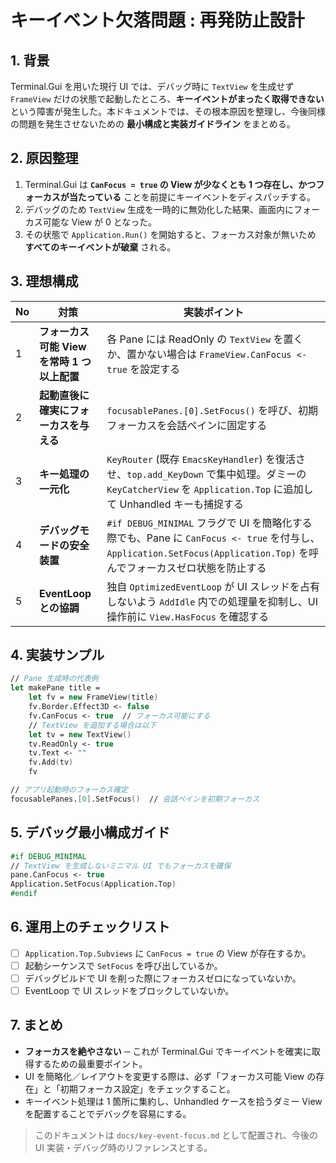 # キーイベント欠落問題 : 再発防止設計

## 1. 背景
Terminal.Gui を用いた現行 UI では、デバッグ時に `TextView` を生成せず `FrameView` だけの状態で起動したところ、**キーイベントがまったく取得できない** という障害が発生した。本ドキュメントでは、その根本原因を整理し、今後同様の問題を発生させないための **最小構成と実装ガイドライン** をまとめる。

## 2. 原因整理
1. Terminal.Gui は **`CanFocus = true` の View が少なくとも 1 つ存在し、かつフォーカスが当たっている** ことを前提にキーイベントをディスパッチする。
2. デバッグのため `TextView` 生成を一時的に無効化した結果、画面内にフォーカス可能な View が 0 となった。
3. その状態で `Application.Run()` を開始すると、フォーカス対象が無いため **すべてのキーイベントが破棄** される。

## 3. 理想構成
| No | 対策 | 実装ポイント |
|---|---|---|
| 1 | **フォーカス可能 View を常時 1 つ以上配置** | 各 Pane には ReadOnly の `TextView` を置くか、置かない場合は `FrameView.CanFocus <- true` を設定する |
| 2 | **起動直後に確実にフォーカスを与える** | `focusablePanes.[0].SetFocus()` を呼び、初期フォーカスを会話ペインに固定する |
| 3 | **キー処理の一元化** | `KeyRouter` (既存 `EmacsKeyHandler`) を復活させ、`top.add_KeyDown` で集中処理。ダミーの `KeyCatcherView` を `Application.Top` に追加して Unhandled キーも捕捉する |
| 4 | **デバッグモードの安全装置** | `#if DEBUG_MINIMAL` フラグで UI を簡略化する際でも、Pane に `CanFocus <- true` を付与し、`Application.SetFocus(Application.Top)` を呼んでフォーカスゼロ状態を防止する |
| 5 | **EventLoop との協調** | 独自 `OptimizedEventLoop` が UI スレッドを占有しないよう `AddIdle` 内での処理量を抑制し、UI 操作前に `View.HasFocus` を確認する |

## 4. 実装サンプル
```fsharp
// Pane 生成時の代表例
let makePane title =
    let fv = new FrameView(title)
    fv.Border.Effect3D <- false
    fv.CanFocus <- true  // フォーカス可能にする
    // TextView を追加する場合は以下
    let tv = new TextView()
    tv.ReadOnly <- true
    tv.Text <- ""
    fv.Add(tv)
    fv
```

```fsharp
// アプリ起動時のフォーカス確定
focusablePanes.[0].SetFocus()  // 会話ペインを初期フォーカス
```

## 5. デバッグ最小構成ガイド
```fsharp
#if DEBUG_MINIMAL
// TextView を生成しないミニマル UI でもフォーカスを確保
pane.CanFocus <- true
Application.SetFocus(Application.Top)
#endif
```

## 6. 運用上のチェックリスト
- [ ] `Application.Top.Subviews` に `CanFocus = true` の View が存在するか。
- [ ] 起動シーケンスで `SetFocus` を呼び出しているか。
- [ ] デバッグビルドで UI を削った際にフォーカスゼロになっていないか。
- [ ] EventLoop で UI スレッドをブロックしていないか。

## 7. まとめ
* **フォーカスを絶やさない** ─ これが Terminal.Gui でキーイベントを確実に取得するための最重要ポイント。
* UI を簡略化／レイアウトを変更する際は、必ず「フォーカス可能 View の存在」と「初期フォーカス設定」をチェックすること。
* キーイベント処理は 1 箇所に集約し、Unhandled ケースを拾うダミー View を配置することでデバッグを容易にする。

> このドキュメントは `docs/key-event-focus.md` として配置され、今後の UI 実装・デバッグ時のリファレンスとする。 
